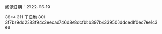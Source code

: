 阅读日期：2022-06-19

38*4  311 干细胞
301
3f7ba9dd2383f94c3eecad746d8e8dcfbbb397b4339506ddced1f0ec76e1c3e8


